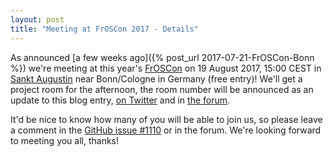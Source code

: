 ```yaml
---
layout: post
title: "Meeting at FrOSCon 2017 - Details"
---
```


As announced [a few weeks ago]({% post_url 2017-07-21-FrOSCon-Bonn %}) we're meeting at this year's [FrOSCon](https://www.froscon.de) on 19 August 2017, 15:00 CEST in [Sankt Augustin](https://goo.gl/maps/Rj2Z6ZQfyXK2) near Bonn/Cologne in Germany (free entry)! We'll get a project room for the afternoon, the room number will be announced as an update to this blog entry, [on Twitter](https://twitter.com/resticbackup) and in [the forum](https://forum.restic.net).

It'd be nice to know how many of you will be able to join us, so please leave a comment in the [GitHub issue #1110](https://github.com/restic/restic/issues/1110) or in the forum. We're looking forward to meeting you all, thanks!
